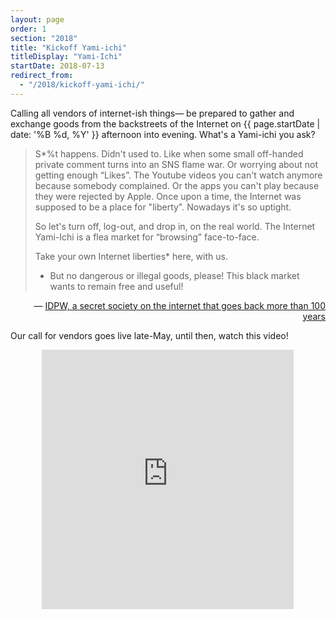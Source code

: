 ```yaml
---
layout: page
order: 1
section: "2018"
title: "Kickoff Yami-ichi"
titleDisplay: "Yami-Ichi"
startDate: 2018-07-13
redirect_from:
  - "/2018/kickoff-yami-ichi/"
---
```


Calling all vendors of internet-ish things— be prepared to gather and exchange goods from the backstreets of the Internet on {{ page.startDate | date: '%B %d, %Y' }} afternoon into evening. What's a Yami-ichi you ask?

<blockquote>
  S*%t happens. Didn't used to. Like when some small off-handed private comment
  turns into an SNS flame war. Or worrying about not getting enough “Likes”. The
  Youtube videos you can't watch anymore because somebody complained. Or the apps
  you can't play because they were rejected by Apple. Once upon a time, the
  Internet was supposed to be a place for "liberty". Nowadays it's so uptight.

  So let's turn off, log-out, and drop in, on the real world. The Internet
  Yami-Ichi is a flea market for “browsing” face-to-face.

  Take your own Internet liberties* here, with us.

  * But no dangerous or illegal goods, please! This black market wants to remain
  free and useful!
</blockquote>

<p style="text-align: right;"> — <a href="http://yami-ichi.biz/">IDPW, a secret society on the internet that goes back more than 100 years</a></p>

Our call for vendors goes live late-May, until then, watch this video!

<div style="text-align: center;"> <iframe width="80%" height="415" src="https://www.youtube.com/embed/mjWJsE7B1cs" frameborder="0" allow="autoplay; encrypted-media" allowfullscreen></iframe></div>
